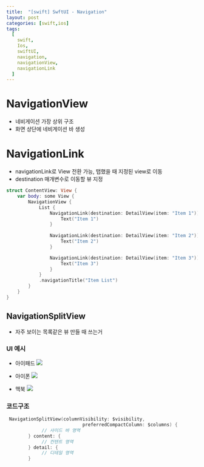 ```yaml
---
title:  "[swift] SwftUI - Navigation"
layout: post 
categories: [swift,ios]
tags:
  [
    swift,
    Ios,
    swiftUI,
    navigation,
    navigationView,
    navigationLink
  ] 
---
```


# NavigationView
* 네비게이션 가장 상위 구조
* 화면 상단에 네비게이션 바 생성

# NavigationLink
* navigationLink로 View 전환 가능, 탭했을 때 지정된 view로 이동
* destination 매개변수로 이동할 뷰 지정

```swift
struct ContentView: View {
    var body: some View {
        NavigationView {
            List {
                NavigationLink(destination: DetailView(item: "Item 1")) {
                    Text("Item 1")
                }
                
                NavigationLink(destination: DetailView(item: "Item 2")) {
                    Text("Item 2")
                }

                NavigationLink(destination: DetailView(item: "Item 3")) {
                    Text("Item 3")
                }
            }
            .navigationTitle("Item List")
        }
    }
}

```


## NavigationSplitView

* 자주 보이는 목록같은 뷰 만들 때 쓰는거

### UI 예시
* 아이패드
![](https://img1.daumcdn.net/thumb/R1280x0/?scode=mtistory2&fname=https%3A%2F%2Fblog.kakaocdn.net%2Fdn%2FsJrEf%2Fbtsp8zivrj1%2FMdvxAJkbhan8rjkElFkZH0%2Fimg.png)

* 아이폰
![](https://img1.daumcdn.net/thumb/R1280x0/?scode=mtistory2&fname=https%3A%2F%2Fblog.kakaocdn.net%2Fdn%2FdNSsaU%2Fbtsp6qNw5CY%2FV731k8g2R8FNVMRtxYDkT0%2Fimg.png)

* 맥북
![](https://img1.daumcdn.net/thumb/R1280x0/?scode=mtistory2&fname=https%3A%2F%2Fblog.kakaocdn.net%2Fdn%2FoLOEx%2Fbtsp35iovrL%2FdzwiTDVIC107yTyq98U3S0%2Fimg.png)

### 코드구조
```swift
 NavigationSplitView(columnVisibility: $visibility, 
                            preferredCompactColumn: $columns) {
             // 사이드 바 영역
        } content: {
             // 컨텐트 영역
        } detail: {
             // 디테일 영역
        }
```
